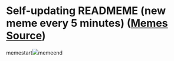 # Self-updating READMEME (new meme every 5 minutes) ([Memes Source](https://bramses.notion.site/a49c1e962b7646879176ac3b327b6533?v=4d1eda54b170483cb03a40f257231764))

memestart![](https://www.notion.so/image/https%3A%2F%2Fs3-us-west-2.amazonaws.com%2Fsecure.notion-static.com%2Fc94c73cc-6fec-4669-8d45-20784dba4007%2F60A9B52C-DAA5-4B43-8D56-CC694B1AA7E6.jpeg?table=block&id=d0d6b6ab-d577-4c23-8826-5f47939a0052&cache=v2)memeend
